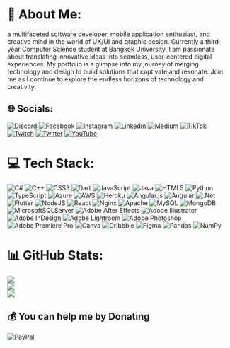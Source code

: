# 💫 About Me:
a multifaceted software developer, mobile application enthusiast, and creative mind in the world of UX/UI and graphic design. Currently a third-year Computer Science student at Bangkok University, I am passionate about translating innovative ideas into seamless, user-centered digital experiences. My portfolio is a glimpse into my journey of merging technology and design to build solutions that captivate and resonate. Join me as I continue to explore the endless horizons of technology and creativity.


## 🌐 Socials:
[![Discord](https://img.shields.io/badge/Discord-%237289DA.svg?logo=discord&logoColor=white)](https://discord.gg/GKzzXTtCA) [![Facebook](https://img.shields.io/badge/Facebook-%231877F2.svg?logo=Facebook&logoColor=white)](https://facebook.com/palatipjant) [![Instagram](https://img.shields.io/badge/Instagram-%23E4405F.svg?logo=Instagram&logoColor=white)](https://instagram.com/fxeeeeeeeee) [![LinkedIn](https://img.shields.io/badge/LinkedIn-%230077B5.svg?logo=linkedin&logoColor=white)](https://www.linkedin.com/in/palatip-jantawong-21539021a/) [![Medium](https://img.shields.io/badge/Medium-12100E?logo=medium&logoColor=white)](https://medium.com/@@feee_dev) [![TikTok](https://img.shields.io/badge/TikTok-%23000000.svg?logo=TikTok&logoColor=white)](https://tiktok.com/@palatipjant) [![Twitch](https://img.shields.io/badge/Twitch-%239146FF.svg?logo=Twitch&logoColor=white)](https://twitch.tv/fxeeeee) [![Twitter](https://img.shields.io/badge/Twitter-%231DA1F2.svg?logo=Twitter&logoColor=white)](https://twitter.com/lynchsyy) [![YouTube](https://img.shields.io/badge/YouTube-%23FF0000.svg?logo=YouTube&logoColor=white)](https://youtube.com/@@Itsfye) 

# 💻 Tech Stack:
![C#](https://img.shields.io/badge/c%23-%23239120.svg?style=flat&logo=c-sharp&logoColor=white) ![C++](https://img.shields.io/badge/c++-%2300599C.svg?style=flat&logo=c%2B%2B&logoColor=white) ![CSS3](https://img.shields.io/badge/css3-%231572B6.svg?style=flat&logo=css3&logoColor=white) ![Dart](https://img.shields.io/badge/dart-%230175C2.svg?style=flat&logo=dart&logoColor=white) ![JavaScript](https://img.shields.io/badge/javascript-%23323330.svg?style=flat&logo=javascript&logoColor=%23F7DF1E) ![Java](https://img.shields.io/badge/java-%23ED8B00.svg?style=flat&logo=java&logoColor=white) ![HTML5](https://img.shields.io/badge/html5-%23E34F26.svg?style=flat&logo=html5&logoColor=white) ![Python](https://img.shields.io/badge/python-3670A0?style=flat&logo=python&logoColor=ffdd54) ![TypeScript](https://img.shields.io/badge/typescript-%23007ACC.svg?style=flat&logo=typescript&logoColor=white) ![Azure](https://img.shields.io/badge/azure-%230072C6.svg?style=flat&logo=azure-devops&logoColor=white) ![AWS](https://img.shields.io/badge/AWS-%23FF9900.svg?style=flat&logo=amazon-aws&logoColor=white) ![Heroku](https://img.shields.io/badge/heroku-%23430098.svg?style=flat&logo=heroku&logoColor=white) ![Angular.js](https://img.shields.io/badge/angular.js-%23E23237.svg?style=flat&logo=angularjs&logoColor=white) ![Angular](https://img.shields.io/badge/angular-%23DD0031.svg?style=flat&logo=angular&logoColor=white) ![.Net](https://img.shields.io/badge/.NET-5C2D91?style=flat&logo=.net&logoColor=white) ![Flutter](https://img.shields.io/badge/Flutter-%2302569B.svg?style=flat&logo=Flutter&logoColor=white) ![NodeJS](https://img.shields.io/badge/node.js-6DA55F?style=flat&logo=node.js&logoColor=white) ![React](https://img.shields.io/badge/react-%2320232a.svg?style=flat&logo=react&logoColor=%2361DAFB) ![Nginx](https://img.shields.io/badge/nginx-%23009639.svg?style=flat&logo=nginx&logoColor=white) ![Apache](https://img.shields.io/badge/apache-%23D42029.svg?style=flat&logo=apache&logoColor=white) ![MySQL](https://img.shields.io/badge/mysql-%2300f.svg?style=flat&logo=mysql&logoColor=white) ![MongoDB](https://img.shields.io/badge/MongoDB-%234ea94b.svg?style=flat&logo=mongodb&logoColor=white) ![MicrosoftSQLServer](https://img.shields.io/badge/Microsoft%20SQL%20Sever-CC2927?style=flat&logo=microsoft%20sql%20server&logoColor=white) ![Adobe After Effects](https://img.shields.io/badge/Adobe%20After%20Effects-9999FF.svg?style=flat&logo=Adobe%20After%20Effects&logoColor=white) ![Adobe Illustrator](https://img.shields.io/badge/adobeillustrator-%23FF9A00.svg?style=flat&logo=adobeillustrator&logoColor=white) ![Adobe InDesign](https://img.shields.io/badge/Adobe%20InDesign-49021F?style=flat&logo=adobeindesign&logoColor=white) ![Adobe Lightroom](https://img.shields.io/badge/Adobe%20Lightroom-31A8FF.svg?style=flat&logo=Adobe%20Lightroom&logoColor=white) ![Adobe Photoshop](https://img.shields.io/badge/adobephotoshop-%2331A8FF.svg?style=flat&logo=adobephotoshop&logoColor=white) ![Adobe Premiere Pro](https://img.shields.io/badge/Adobe%20Premiere%20Pro-9999FF.svg?style=flat&logo=Adobe%20Premiere%20Pro&logoColor=white) ![Canva](https://img.shields.io/badge/Canva-%2300C4CC.svg?style=flat&logo=Canva&logoColor=white) ![Dribbble](https://img.shields.io/badge/Dribbble-EA4C89?style=flat&logo=dribbble&logoColor=white) 	![Figma](https://img.shields.io/badge/figma-%23F24E1E.svg?style=flat&logo=figma&logoColor=white) ![Pandas](https://img.shields.io/badge/pandas-%23150458.svg?style=flat&logo=pandas&logoColor=white) ![NumPy](https://img.shields.io/badge/numpy-%23013243.svg?style=flat&logo=numpy&logoColor=white)
# 📊 GitHub Stats:
![](https://github-readme-stats.vercel.app/api?username=palatipjant&theme=great-gatsby&hide_border=true&include_all_commits=true&count_private=true)<br/>
![](https://github-readme-streak-stats.herokuapp.com/?user=palatipjant&theme=great-gatsby&hide_border=true)<br/>
![](https://github-readme-stats.vercel.app/api/top-langs/?username=palatipjant&theme=great-gatsby&hide_border=true&include_all_commits=true&count_private=true&layout=compact)

  ## 💰 You can help me by Donating
  [![PayPal](https://img.shields.io/badge/PayPal-00457C?style=for-the-badge&logo=paypal&logoColor=white)](https://paypal.me/palatipjant) 

